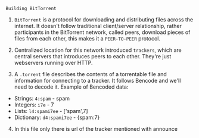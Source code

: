 `Building BitTorrent`

1. `BitTorrent` is a protocol for downloading and distributing files across the internet.
It doesn't follow traditional client/server relationship, rather participants in the BitTorrent 
network, called peers, download pieces of files from each other, this makes it a 
`PEER-TO-PEER` protocol.

2. Centralized location for this network introduced `trackers`, which are central servers
that introduces peers to each other. They're just webservers running over HTTP.

3. A `.torrent` file describes the contents of a torrentable file and information for connecting to a tracker. It follows Bencode and we'll need to decode it.
Example of Bencoded data:
 - Strings: `4:spam` - spam
 - Integers: `i7e` - 7
 - Lists: `l4:spami7ee` - ['spam',7]
 - Dictionary: `d4:spami7ee` - {spam:7}

4. In this file only there is url of the tracker mentioned with announce 

